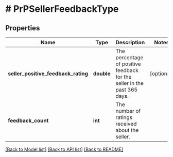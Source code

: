 # # PrPSellerFeedbackType

## Properties

Name | Type | Description | Notes
------------ | ------------- | ------------- | -------------
**seller_positive_feedback_rating** | **double** | The percentage of positive feedback for the seller in the past 365 days. | [optional]
**feedback_count** | **int** | The number of ratings received about the seller. |

[[Back to Model list]](../../README.md#models) [[Back to API list]](../../README.md#endpoints) [[Back to README]](../../README.md)
